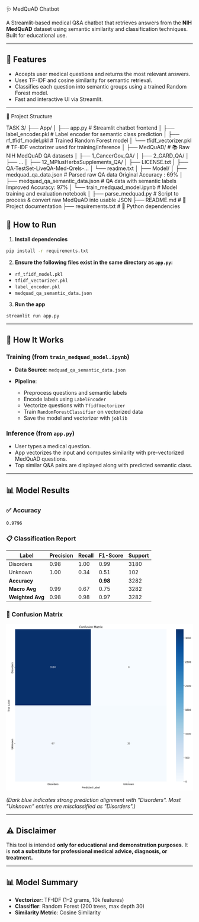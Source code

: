 🩺 MedQuAD Chatbot

A Streamlit-based medical Q\&A chatbot that retrieves answers from the **NIH MedQuAD** dataset using semantic similarity and classification techniques. Built for educational use.

---

## 📌 Features

* Accepts user medical questions and returns the most relevant answers.
* Uses TF-IDF and cosine similarity for semantic retrieval.
* Classifies each question into semantic groups using a trained Random Forest model.
* Fast and interactive UI via Streamlit.

---

📁 Project Structure

TASK 3/
├── App/
│   ├── app.py                    # Streamlit chatbot frontend
│   ├── label_encoder.pkl         # Label encoder for semantic class prediction
│   ├── rf_tfidf_model.pkl        # Trained Random Forest model
│   └── tfidf_vectorizer.pkl      # TF-IDF vectorizer used for training/inference
│
├── MedQuAD/                      # 📚 Raw NIH MedQuAD QA datasets
│   ├── 1_CancerGov_QA/
│   ├── 2_GARD_QA/
│   ├── ...
│   ├── 12_MPlusHerbsSupplements_QA/
│   ├── LICENSE.txt
│   ├── QA-TestSet-LiveQA-Med-Qrels-...
│   └── readme.txt
│
├── Model/
│   ├── medquad_qa_data.json             # Parsed raw QA data  Original Accuracy : 69%
│   ├── medquad_qa_semantic_data.json   # QA data with semantic labels  Improved Accuracy: 97%
│   └── train_medquad_model.ipynb       # Model training and evaluation notebook
│
├── parse_medquad.py             # Script to process & convert raw MedQuAD into usable JSON
├── README.md                    # 📘 Project documentation
├── requirements.txt            # 🔧 Python dependencies



## 🚀 How to Run

1. **Install dependencies**

```bash
pip install -r requirements.txt
```

2. **Ensure the following files exist in the same directory as `app.py`:**

* `rf_tfidf_model.pkl`
* `tfidf_vectorizer.pkl`
* `label_encoder.pkl`
* `medquad_qa_semantic_data.json`

3. **Run the app**

```bash
streamlit run app.py
```

---

## 🧠 How It Works

### Training (from `train_medquad_model.ipynb`)

* **Data Source**: `medquad_qa_semantic_data.json`
* **Pipeline**:

  * Preprocess questions and semantic labels
  * Encode labels using `LabelEncoder`
  * Vectorize questions with `TfidfVectorizer`
  * Train `RandomForestClassifier` on vectorized data
  * Save the model and vectorizer with `joblib`

### Inference (from `app.py`)

* User types a medical question.
* App vectorizes the input and computes similarity with pre-vectorized MedQuAD questions.
* Top similar Q\&A pairs are displayed along with predicted semantic class.

---

## 📊 Model Results

### ✅ Accuracy

```text
0.9796
```

### 📋 Classification Report

| Label            | Precision | Recall | F1-Score | Support |
| ---------------- | --------- | ------ | -------- | ------- |
| Disorders        | 0.98      | 1.00   | 0.99     | 3180    |
| Unknown          | 1.00      | 0.34   | 0.51     | 102     |
| **Accuracy**     |           |        | **0.98** | 3282    |
| **Macro Avg**    | 0.99      | 0.67   | 0.75     | 3282    |
| **Weighted Avg** | 0.98      | 0.98   | 0.97     | 3282    |

### 🔷 Confusion Matrix

![Confusion Matrix](./confusion_matrix.png)

*(Dark blue indicates strong prediction alignment with "Disorders". Most "Unknown" entries are misclassified as "Disorders".)*

---

## ⚠️ Disclaimer

This tool is intended **only for educational and demonstration purposes**. It is **not a substitute for professional medical advice, diagnosis, or treatment.**

---

## 📊 Model Summary

* **Vectorizer**: TF-IDF (1–2 grams, 10k features)
* **Classifier**: Random Forest (200 trees, max depth 30)
* **Similarity Metric**: Cosine Similarity
